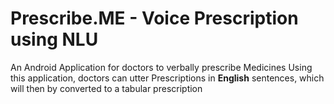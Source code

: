 # Prescribe.ME - Voice Prescription using NLU
An Android Application for doctors to verbally prescribe Medicines
Using this application, doctors can utter Prescriptions in <b>English</b> sentences, which will then by converted to a tabular prescription
